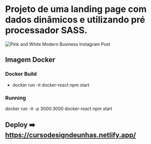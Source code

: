 # Projeto de uma landing page com dados dinâmicos e utilizando pré processador SASS.
![Pink and White Modern Business Instagram Post](https://user-images.githubusercontent.com/84424883/163746381-c5fc1a7d-aabf-4c46-b2e4-2cac735b929a.png)


## Imagem Docker
### Docker Build
- docker run -it docker-react npm start

### Running

docker run -it -p 3000:3000 docker-react npm start


## Deploy ➡️ https://cursodesigndeunhas.netlify.app/

